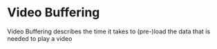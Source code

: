# Video Buffering
Video Buffering describes the time it takes to (pre-)load the data that is needed to play a video